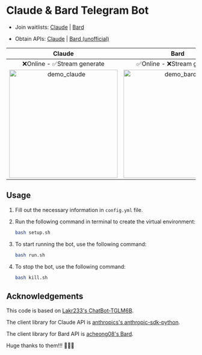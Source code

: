 # Claude & Bard Telegram Bot

- Join waitlists: [Claude](https://www.anthropic.com/earlyaccess/) | [Bard](https://bard.google.com/signup)

- Obtain APIs: [Claude](https://console.anthropic.com/account/keys) | [Bard (unofficial)](https://github.com/acheong08/Bard)

|                             Claude                             |                            Bard                            |
| :------------------------------------------------------------: | :--------------------------------------------------------: |
|                   ❌Online - ✅Stream generate                   |                 ✅Online - ❌Stream generate                 |
| <img src="demo/demo_claude.gif" alt="demo_claude" width="288"> | <img src="demo/demo_bard.gif" alt="demo_bard" width="288"> |

## Usage

1. Fill out the necessary information in `config.yml` file.
2. Run the following command in terminal to create the virtual environment:

    ```bash
    bash setup.sh
    ```

3. To start running the bot, use the following command:

    ```bash
    bash run.sh
    ```

4. To stop the bot, use the following command:

    ```bash
    bash kill.sh
    ```

## Acknowledgements

This code is based on [Lakr233's ChatBot-TGLM6B](https://github.com/Lakr233/ChatBot-TGLM6B).

The client library for Claude API is [anthropics's anthropic-sdk-python](https://github.com/anthropics/anthropic-sdk-python).

The client library for Bard API is [acheong08's Bard](https://github.com/acheong08/Bard).

Huge thanks to them!!! 🥰🥰🥰
